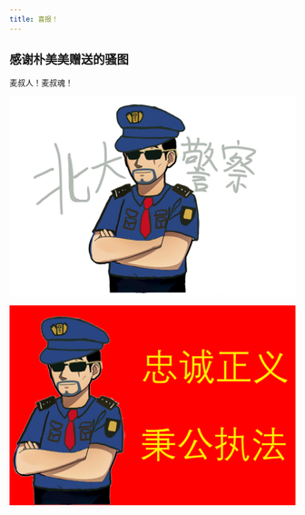 ```yaml
---
title: 喜报！
---
```

## 感谢朴美美赠送的骚图  

<!--more-->
麦叔人！麦叔魂！  

![pkupd](/screenshots/PKUPD.jpeg)

![pkupd](/screenshots/PKUPD2.png)
